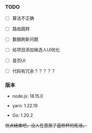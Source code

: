 ### TODO

- [ ] 算法不正确

- [ ] 路由跳转
      
- [ ] 数据刷新问题
      
- [ ] 给项目添加候选人UI优化

- [ ] 首页UI

- [ ] 代码有冗余？？？？？

### 版本

- node.js: 18.15.0

- yarn: 1.22.19

- Go: 1.20.2

~~快点结束吧，没人在意孩子蓝桥杯的死活。~~

